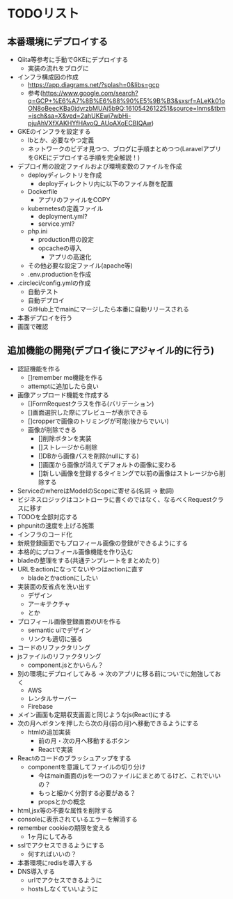 # TODOリスト

## 本番環境にデプロイする
- Qiita等参考に手動でGKEにデプロイする
    - 実装の流れをブログに
- インフラ構成図の作成
    - https://app.diagrams.net/?splash=0&libs=gcp
    - 参考(https://www.google.com/search?q=GCP+%E6%A7%8B%E6%88%90%E5%9B%B3&sxsrf=ALeKk01oON8oBeecKBa0jdyrzbMUAj5b9Q:1610542612251&source=lnms&tbm=isch&sa=X&ved=2ahUKEwj7wbHi-pjuAhVXfXAKHYfHAvoQ_AUoAXoECBIQAw)
- GKEのインフラを設定する
    - lbとか、必要なやつ定義
    - ネットワークのビデオ見つつ、ブログに手順まとめつつ(LaravelアプリをGKEにデプロイする手順を完全解説！)
- デプロイ用の設定ファイルおよび環境変数のファイルを作成
    - deployディレクトリを作成
        - deployディレクトリ内に以下のファイル群を配置
    - Dockerfile
        - アプリのファイルをCOPY
    - kubernetesの定義ファイル
        - deployment.yml?
        - service.yml?
    - php.ini
        - production用の設定
        - opcacheの導入
            - アプリの高速化
    - その他必要な設定ファイル(apache等)
    - .env.productionを作成
- .circleci/config.ymlの作成
    - 自動テスト
    - 自動デプロイ
    - GitHub上でmainにマージしたら本番に自動リリースされる
- 本番デプロイを行う
- 画面で確認

## 追加機能の開発(デプロイ後にアジャイル的に行う)
- 認証機能を作る
    - []remember me機能を作る
    - attemptに追加したら良い
- 画像アップロード機能を作成する
    - []FormRequestクラスを作る(バリデーション)
    - []画面選択した際にプレビューが表示できる
    - []cropperで画像のトリミングが可能(後からでいい)
    - 画像が削除できる
        - []削除ボタンを実装
        - []ストレージから削除
        - []DBから画像パスを削除(nullにする)
        - []画面から画像が消えてデフォルトの画像に変わる
        - []新しい画像を登録するタイミングで以前の画像はストレージから削除する
- ServiceのwhereはModelのScopeに寄せる(名詞 -> 動詞)
- ビジネスロジックはコントローラに書くのではなく、なるべくRequestクラスに移す
- TODOを全部対応する
- phpunitの速度を上げる施策
- インフラのコード化
- 新規登録画面でもプロフィール画像の登録ができるようにする
- 本格的にプロフィール画像機能を作り込む
- bladeの整理をする(共通テンプレートをまとめたり)
- URLをactionになってないやつはactionに直す
    - bladeとかactionにしたい
- 実装面の反省点を洗い出す
    - デザイン
    - アーキテクチャ
    - とか
- プロフィール画像登録画面のUIを作る
    - semantic uiでデザイン
    - リンクも適切に張る
- コードのリファクタリング
- jsファイルのリファクタリング
    - component.jsとかいらん？
- 別の環境にデプロイしてみる -> 次のアプリに移る前についでに勉強しておく
    - AWS
    - レンタルサーバー
    - Firebase
- メイン画面も定期収支画面と同じようなjs(React)にする
- 次の月へボタンを押したら次の月(前の月)へ移動できるようにする
    - htmlの追加実装
        - 前の月・次の月へ移動するボタン
        - Reactで実装
- Reactのコードのブラッシュアップをする
    - componentを意識してファイルの切り分け
        - 今はmain画面のjsを一つのファイルにまとめてるけど、これでいいの？
        - もっと細かく分割する必要がある？
        - propsとかの概念
- html,jsx等の不要な属性を削除する
- consoleに表示されているエラーを解消する
- remember cookieの期限を変える
    - 1ヶ月にしてみる
- sslでアクセスできるようにする
    - 何すればいいの？
- 本番環境にredisを導入する
- DNS導入する
    - urlでアクセスできるように
    - hostsしなくていいように